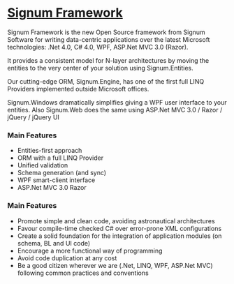 [Signum Framework](http://www.signumframework.com/)
===================================================

Signum Framework is the new Open Source framework from Signum Software for writing data-centric applications over the latest Microsoft technologies: .Net 4.0, C# 4.0, WPF, ASP.Net MVC 3.0 (Razor). 

It provides a consistent model for N-layer architectures by moving the entities to the very center of your solution using Signum.Entities. 

Our cutting-edge ORM, Signum.Engine, has one of the first full LINQ Providers implemented outside Microsoft offices.

Signum.Windows dramatically simplifies giving a WPF user interface to your entities. Also Signum.Web does the same using ASP.Net MVC 3.0 / Razor / jQuery / jQuery UI


### Main Features ###
* Entities-first approach
* ORM with a full LINQ Provider
* Unified validation
* Schema generation (and sync)
* WPF smart-client interface
* ASP.Net MVC 3.0 Razor

### Main Features ###
* Promote simple and clean code, avoiding astronautical architectures
* Favour compile-time checked C# over error-prone XML configurations
* Create a solid foundation for the integration of application modules (on schema, BL and UI code)
* Encourage a more functional way of programming
* Avoid code duplication at any cost
* Be a good citizen wherever we are (.Net, LINQ, WPF, ASP.Net MVC) following common practices and conventions


